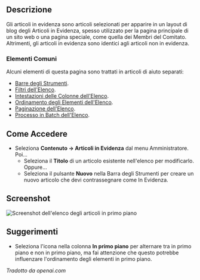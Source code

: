 <!-- Filename: Help4.x:Articles:_Featured / Display title: Articoli: In Primo Piano -->

## Descrizione

Gli articoli in evidenza sono articoli selezionati per apparire in un layout di blog degli Articoli in Evidenza, spesso utilizzato per la pagina principale di un sito web o una pagina speciale, come quella dei Membri del Comitato. Altrimenti, gli articoli in evidenza sono identici agli articoli non in evidenza.

### Elementi Comuni

Alcuni elementi di questa pagina sono trattati in articoli di aiuto separati:

* [Barre degli Strumenti](jdocmanual?article=help/common-elements/toolbars).
* [Filtri dell'Elenco](jdocmanual?article=help/common-elements/list-filters).
* [Intestazioni delle Colonne dell'Elenco](jdocmanual?article=help/common-elements/list-column-headers).
* [Ordinamento degli Elementi dell'Elenco](jdocmanual?article=help/common-elements/list-ordering).
* [Paginazione dell'Elenco](jdocmanual?article=help/common-elements/list-pagination).
* [Processo in Batch dell'Elenco](jdocmanual?article=help/common-elements/list-batch-process).

## Come Accedere

* Seleziona **Contenuto → Articoli in Evidenza** dal menu Amministratore. Poi...
    * Seleziona il **Titolo** di un articolo esistente nell'elenco per modificarlo. Oppure...
    * Seleziona il pulsante **Nuovo** nella Barra degli Strumenti per creare un nuovo articolo che devi contrassegnare come In Evidenza.

## Screenshot

![Screenshot dell'elenco degli articoli in primo piano](../../../it/images/articles/articles-featured-list.png)

## Suggerimenti

- Seleziona l'icona nella colonna **In primo piano** per alternare tra in primo piano e non in primo piano, 
  ma fai attenzione che questo potrebbe influenzare l'ordinamento degli elementi in primo piano.

*Tradotto da openai.com*

